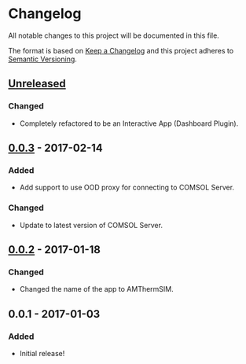# Changelog
All notable changes to this project will be documented in this file.

The format is based on [Keep a Changelog](http://keepachangelog.com/en/1.0.0/)
and this project adheres to [Semantic Versioning](http://semver.org/spec/v2.0.0.html).

## [Unreleased]
### Changed
- Completely refactored to be an Interactive App (Dashboard Plugin).

## [0.0.3] - 2017-02-14
### Added
- Add support to use OOD proxy for connecting to COMSOL Server.

### Changed
- Update to latest version of COMSOL Server.

## [0.0.2] - 2017-01-18
### Changed
- Changed the name of the app to AMThermSIM.

## 0.0.1 - 2017-01-03
### Added
- Initial release!

[Unreleased]: https://github.com/OSC/bc_awesim_altasim_addman/compare/v0.0.3...HEAD
[0.0.3]: https://github.com/OSC/bc_awesim_altasim_addman/compare/v0.0.2...v0.0.3
[0.0.2]: https://github.com/OSC/bc_awesim_altasim_addman/compare/v0.0.1...v0.0.2
